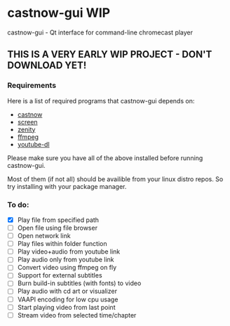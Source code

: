 # castnow-gui WIP
castnow-gui - Qt interface for command-line chromecast player

## THIS IS A VERY EARLY WIP PROJECT - DON'T DOWNLOAD YET!

### Requirements
Here is a list of required programs that castnow-gui depends on:
* [castnow](https://github.com/xat/castnow)
* [screen](https://www.gnu.org/software/screen)
* [zenity](https://github.com/GNOME/zenity)
* [ffmpeg](https://github.com/FFmpeg/FFmpeg)
* [youtube-dl](https://github.com/rg3/youtube-dl)

Please make sure you have all of the above installed before running castnow-gui.

Most of them (if not all) should be availible from your linux distro repos.
So try installing with your package manager.

### To do:
- [X] Play file from specified path
- [ ] Open file using file browser
- [ ] Open network link
- [ ] Play files within folder function
- [ ] Play video+audio from youtube link
- [ ] Play audio only from youtube link
- [ ] Convert video using ffmpeg on fly
- [ ] Support for external subtitles
- [ ] Burn build-in subtitles (with fonts) to video
- [ ] Play audio with cd art or visualizer
- [ ] VAAPI encoding for low cpu usage
- [ ] Start playing video from last point
- [ ] Stream video from selected time/chapter
